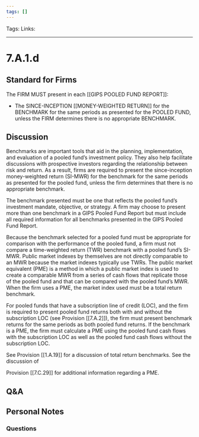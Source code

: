 ```yaml
---
tags: []
---
```

Tags:
Links: 
___
# 7.A.1.d
## Standard for Firms
The FIRM MUST present in each [[GIPS POOLED FUND REPORT]]:
- The SINCE-INCEPTION [[MONEY-WEIGHTED RETURN]] for the BENCHMARK for the same periods as presented for the POOLED FUND, unless the FIRM determines there is no appropriate BENCHMARK.
## Discussion
Benchmarks are important tools that aid in the planning, implementation, and evaluation of a pooled fund’s investment policy. They also help facilitate discussions with prospective investors regarding the relationship between risk and return. As a result, firms are required to present the since-inception money-weighted return (SI-MWR) for the benchmark for the same periods as presented for the pooled fund, unless the firm determines that there is no appropriate benchmark.

The benchmark presented must be one that reflects the pooled fund’s investment mandate, objective, or strategy. A firm may choose to present more than one benchmark in a GIPS Pooled Fund Report but must include all required information for all benchmarks presented in the GIPS Pooled Fund Report.

Because the benchmark selected for a pooled fund must be appropriate for comparison with the performance of the pooled fund, a firm must not compare a time-weighted return (TWR) benchmark with a pooled fund’s SI-MWR. Public market indexes by themselves are not directly comparable to an MWR because the market indexes typically use TWRs. The public market equivalent (PME) is a method in which a public market index is used to create a comparable MWR from a series of cash flows that replicate those of the pooled fund and that can be compared with the pooled fund’s MWR. When the firm uses a PME, the market index used must be a total return benchmark.

For pooled funds that have a subscription line of credit (LOC), and the firm is required to present pooled fund returns both with and without the subscription LOC (see Provision [[7.A.2]]), the firm must present benchmark returns for the same periods as both pooled fund returns. If the benchmark is a PME, the firm must calculate a PME using the pooled fund cash flows with the subscription LOC as well as the pooled fund cash flows without the subscription LOC.

See Provision [[1.A.19]] for a discussion of total return benchmarks. See the discussion of

Provision [[7.C.29]] for additional information regarding a PME.
## Q&A

## Personal Notes

### Questions